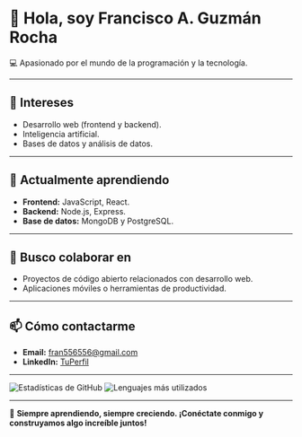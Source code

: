 # 👋 Hola, soy Francisco A. Guzmán Rocha

💻 Apasionado por el mundo de la programación y la tecnología.

---

## 👀 Intereses
- Desarrollo web (frontend y backend).
- Inteligencia artificial.
- Bases de datos y análisis de datos.

---

## 🌱 Actualmente aprendiendo
- **Frontend:** JavaScript, React.
- **Backend:** Node.js, Express.
- **Base de datos:** MongoDB y PostgreSQL.

---

## 💞️ Busco colaborar en
- Proyectos de código abierto relacionados con desarrollo web.
- Aplicaciones móviles o herramientas de productividad.

---

## 📫 Cómo contactarme
- **Email:** [fran556556@gmail.com](mailto:fran556556@gmail.com)
- **LinkedIn:** [TuPerfil](https://www.linkedin.com/in/tu-perfil/)

---

![Estadísticas de GitHub](https://github-readme-stats.vercel.app/api?username=fran556&show_icons=true&theme=radical)
![Lenguajes más utilizados](https://github-readme-stats.vercel.app/api/top-langs/?username=fran556&layout=compact&theme=radical)

---

🚀 **Siempre aprendiendo, siempre creciendo. ¡Conéctate conmigo y construyamos algo increíble juntos!**

<!---
fran556/fran556 is a ✨ special ✨ repository because its `README.md` (this file) appears on your GitHub profile.
You can click the Preview link to take a look at your changes.
--->
